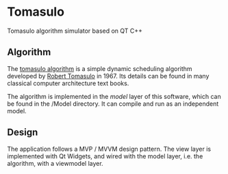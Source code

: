 # Tomasulo
Tomasulo algorithm simulator based on QT C++

## Algorithm
The [tomasulo algorithm](https://en.wikipedia.org/wiki/Tomasulo_algorithm) is a simple dynamic scheduling algorithm developed by [Robert Tomasulo](https://en.wikipedia.org/wiki/Robert_Tomasulo) in 1967. Its details can be found in many classical computer architecture text books.

The algorithm is implemented in the *model* layer of this software, which can be found in the /Model directory. It can compile and run as an independent model.

## Design
The application follows a MVP / MVVM design pattern. The view layer is implemented with Qt Widgets, and wired with the model layer, i.e. the algorithm, with a viewmodel layer.
